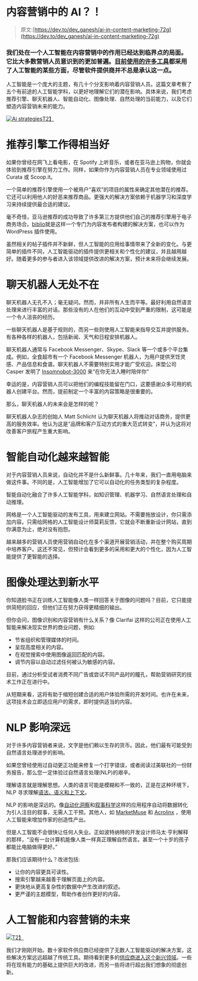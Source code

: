 # 内容营销中的 AI？！

> 原文:[https://dev.to/dev_ganesh/ai-in-content-marketing-72g](https://dev.to/dev_ganesh/ai-in-content-marketing-72g)

### [](#were-in-a-situation-where-the-role-of-artificial-intelligence-in-content-marketing-has-reached-a-tipping-point-its-more-pervasive-than-most-marketers-realize%C2%A0many-tools-currently-being-used%C2%A0employ-some-aspect-of-ai-though-its-not-always-acknowledged-by-software-providers)我们处在一个人工智能在内容营销中的作用已经达到临界点的局面。它比大多数营销人员意识到的更加普遍。[目前使用的许多工具](https://betapage.co/search?query=artificial%20intelligence&source=post_page---------------------------)都采用了人工智能的某些方面，尽管软件提供商并不总是承认这一点。

人工智能是一个庞大的主题，有几十个分支影响着内容营销人员。这篇文章考察了五个有前途的人工智能学科，以更好地理解它们的潜在影响。具体来说，我们考虑推荐引擎、聊天机器人、智能自动化、图像处理、自然处理的当前能力，以及它们塑造内容营销未来的能力。

[![Ai strategies](../Images/3e66cd66b0abbe8e49cc39792dde95ea.png)T2】](https://res.cloudinary.com/practicaldev/image/fetch/s--Ver5B4go--/c_limit%2Cf_auto%2Cfl_progressive%2Cq_auto%2Cw_880/https://martechtoday.com/wp-content/uploads/2018/08/AI-and-adoption_oqfkni.png)

# [](#recommendation-engines-work-quite-well)推荐引擎工作得相当好

如果你曾经在网飞上看电影，在 Spotify 上听音乐，或者在亚马逊上购物，你就会体验到推荐引擎在努力工作。同样，如果你作为内容营销人员在专业领域使用过 Curata 或 Scoop.it。

一个简单的推荐引擎使用一个被用户“喜欢”的项目的属性来确定其他潜在的推荐。它还可以利用他人的好恶来推荐商品。更强大的解决方案依赖于机器学习和深度学习来持续提供最合适的建议。

毫不奇怪，亚马逊推荐的成功导致了许多第三方提供他们自己的推荐引擎用于电子商务场合。[biblio](https://www.bibblio.org/?source=post_page---------------------------)就是这样一个专门为内容发布者构建的解决方案，也可以作为 WordPress 插件使用。

虽然相关的帖子插件并不新鲜，但人工智能的应用给事情带来了全新的变化。与更简单的插件不同，人工智能驱动的插件提供更相关和个性化的建议，并且越用越好。随着更多的参与者进入该领域提供改进的解决方案，预计未来将会继续发展。

# 聊天机器人无处不在

聊天机器人无孔不入；毫无疑问。然而，并非所有人生而平等。最好利用自然语言处理来进行丰富的对话。那些没有的人在他们的互动中受到严重的限制，这可能是一个令人沮丧的经历。

一些聊天机器人是基于规则的，而另一些则使用人工智能来指导交互并提供服务。有各种各样的机器人，包括新闻、天气和日程安排机器人。

聊天机器人通常与 Facebook Messenger、Skype、Slack 等一个或多个平台集成。例如，全食超市有一个 Facebook Messenger 机器人，为用户提供烹饪灵感、产品信息和食谱。聊天机器人不需要特别实用才能广受欢迎。床垫公司 Casper 发明了 [Insomnobot-3000](http://insomnobot3000.com/?source=post_page---------------------------) 来“在你无法入睡时陪伴你”

幸运的是，内容营销人员可以把他们的编程技能留在门口，这要感谢众多可用的机器人创建平台。然而，提前制定一个丰富的内容策略是很重要的。

那么，聊天机器人的未来会是怎样的呢？

聊天机器人杂志的创始人 Matt Schlicht 认为聊天机器人将推动对话商务，提供更高的服务效率。他认为这是“品牌和客户互动方式的重大范式转变”，并认为这将对改善客户旅程产生重大影响。

# [](#smart-automation-is-getting-smarter)智能自动化越来越智能

对于内容营销人员来说，自动化并不是什么新鲜事。几十年来，我们一直用电脑来做这件事。不同的是，人工智能增加了它可以自动化的任务类型的复杂程度。

智能自动化融合了许多人工智能学科，如知识管理、机器学习、自然语言处理和自动推理。

网格是一个人工智能驱动的发布工具，用来建立网站。不需要拖放设计，你只需添加内容。只需给网格的人工智能设计师莫莉反馈，它就会不断重新设计网站，直到你满意为止，绝对没有抱怨。

越来越多的营销人员使用营销自动化在多个渠道开展营销活动，并在整个购买周期中培养客户。这还不常见，但预计会看到更多的采用和更大的个性化，因为人工智能提供了更智能的选择。

# [](#image-processing-reaches-a-new-level)图像处理达到新水平

你知道脸书正在训练人工智能像人类一样回答关于图像的问题吗？目前，它只能提供简短的回应，但他们正在努力获得更精细的输出。

但你会问，图像识别和内容营销有什么关系？像 Clarifai 这样的公司正在使用人工智能来解决现实世界的商业问题，例如:

*   节省组织和管理媒体的时间。
*   呈现高度相关的内容。
*   在视觉搜索中使用图像返回匹配的内容。
*   调节内容以自动过滤任何被认为敏感的内容。

目前，通过分析受试者消费不同广告或尝试不同产品时的瞳孔，帮助营销研究的技术工作正在进行中。

从短期来看，这将有助于缩短创建合适的用户体验所需的开发时间。也许在未来，这项技术会立即适应用户的需求，即时提供适当的内容。

# [](#nlp-has-farreaching-implications)NLP 影响深远

对于许多内容营销者来说，文字是他们赖以生存的货币。因此，他们最有可能受到自然语言处理进步的影响。

如果您曾经使用过自动更正功能来修复一个打字错误，或者阅读过美联社的一份财务报告，那么您一定体验过自然语言处理(NLP)的艰辛。

理解语言就是理解思想。人类的语言可能是模糊和不一致的，正是在这种环境下，NLP 寻求理解[语法、语义和上下文](https://www.lexalytics.com/lexablog/machine-learning-vs-natural-language-processing-part-1?source=post_page---------------------------)。

NLP 的影响是深远的。像[自动化洞察](https://automatedinsights.com/wordsmith?source=post_page---------------------------)和[叙事科学](https://narrativescience.com/Products/Our-Products/Dynamic-Narratives?source=post_page---------------------------)这样的应用程序自动将数据转化为引人注目的叙事，无需人工干预。其他人，如 [MarketMuse](https://www.marketmuse.com/?source=post_page---------------------------) 和 [Acrolinx](https://www.acrolinx.com/?source=post_page---------------------------) ，使用人工智能来增加作家的创造性产出。

但是人工智能不会很快让任何人失业。正如波特纳特的开发设计师马太·亨利解释的那样，“没有一台计算机能像人类一样真正理解自然语言。甚至一个十岁的孩子都能比电脑做得更好。”

那我们应该期待什么？改进包括:

*   让你的内容更具可读性。
*   搜索引擎越来越善于理解页面上的内容。
*   更快地从更高复杂性的数据中产生改进的叙述。
*   更严谨的主题模型，帮助作者创作更好的内容。

# [](#the-future-of-ai-and-content-marketing)人工智能和内容营销的未来

[![](../Images/6ac1954f4b7d638069ddafd1e8fe647f.png)T2】](https://res.cloudinary.com/practicaldev/image/fetch/s--tgyNAXu0--/c_limit%2Cf_auto%2Cfl_progressive%2Cq_auto%2Cw_880/https://blog.marketo.com/content/uploads/2018/04/Data-based-decisions-Google-example.png)

我们才刚刚开始。数十家软件供应商已经提供了无数人工智能驱动的解决方案，这些解决方案远远超越了传统工具。期待看到更多的[供应商进入这个新兴领域](https://learn.g2.com/machine-learning-examples?source=post_page---------------------------)。一些将在现有能力的基础上提供巨大的改进，而另一些将进行超出我们想象的彻底创新。
